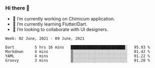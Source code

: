 ### Hi there 👋

<!--
**devcat37/devcat37** is a ✨ _special_ ✨ repository because its `README.md` (this file) appears on your GitHub profile.-->


- 🔭 I’m currently working on Chimicum application.
- 🌱 I’m currently learning Flutter/Dart.
- 👯 I’m looking to collaborate with UI designers.
<!-- - 🤔 I’m looking for help with ... -->

<!--START_SECTION:waka-->
```text
Week: 02 June, 2021 - 09 June, 2021

Dart         5 hrs 16 mins   ████████████████████████░   95.93 % 
Markdown     4 mins          ▒░░░░░░░░░░░░░░░░░░░░░░░░   01.42 % 
YAML         4 mins          ▒░░░░░░░░░░░░░░░░░░░░░░░░   01.22 % 
Groovy       3 mins          ▒░░░░░░░░░░░░░░░░░░░░░░░░   01.20 % 
```
<!--END_SECTION:waka-->

